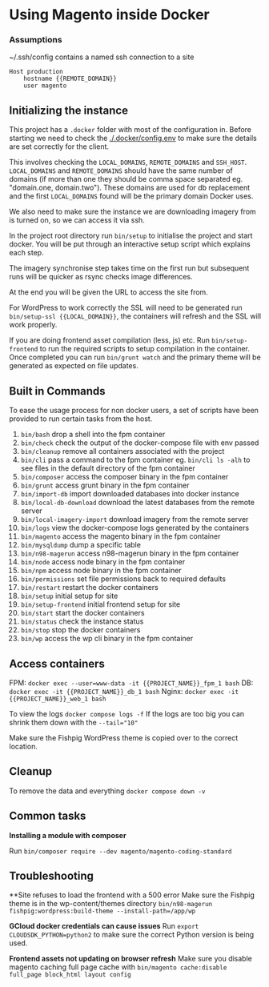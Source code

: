 # Using Magento inside Docker

### Assumptions
~/.ssh/config contains a named ssh connection to a site

```
Host production
    hostname {{REMOTE_DOMAIN}}
    user magento
```

## Initializing the instance

This project has a `.docker` folder with most of the configuration in. Before starting we need to check the
[./.docker/config.env](./.docker/config.env) to make sure the details are set correctly for the client.

This involves checking the `LOCAL_DOMAINS`, `REMOTE_DOMAINS` and `SSH_HOST`. `LOCAL_DOMAINS` and `REMOTE_DOMAINS` should
have the same number of domains (if more than one they should be comma space separated eg. "domain.one, domain.two").
These domains are used for db replacement and the first `LOCAL_DOMAINS` found will be the primary domain Docker uses.

We also need to make sure the instance we are downloading imagery from is turned on, so we can access it via ssh.

In the project root directory run `bin/setup` to initialise the project and start docker. You will be put through an
interactive setup script which explains each step.

The imagery synchronise step takes time on the first run but subsequent runs will be quicker as rsync checks image
differences.

At the end you will be given the URL to access the site from.

For WordPress to work correctly the SSL will need to be generated run `bin/setup-ssl {{LOCAL_DOMAIN}}`, the containers 
will refresh and the SSL will work properly.

If you are doing frontend asset compilation (less, js) etc. Run `bin/setup-frontend` to run the required scripts to
setup compilation in the container. Once completed you can run `bin/grunt watch` and the primary theme will be generated
as expected on file updates.


## Built in Commands

To ease the usage process for non docker users, a set of scripts have been provided to run certain tasks from the host.
1. `bin/bash` drop a shell into the fpm container
2. `bin/check` check the output of the docker-compose file with env passed
3. `bin/cleanup` remove all containers associated with the project
4. `bin/cli` pass a command to the fpm container eg. `bin/cli ls -alh` to see files in the default directory of the fpm container
5. `bin/composer` access the composer binary in the fpm container
6. `bin/grunt` access grunt binary in the fpm container
7. `bin/import-db` import downloaded databases into docker instance
8. `bin/local-db-download` download the latest databases from the remote server
9. `bin/local-imagery-import` download imagery from the remote server
10. `bin/logs` view the docker-compose logs generated by the containers
11. `bin/magento` access the magento binary in the fpm container
12. `bin/mysqldump` dump a specific table
13. `bin/n98-magerun` access n98-magerun binary in the fpm container
14. `bin/node` access node binary in the fpm container
15. `bin/npm` access node binary in the fpm container
16. `bin/permissions` set file permissions back to required defaults
17. `bin/restart` restart the docker containers
18. `bin/setup` initial setup for site
19. `bin/setup-frontend` initial frontend setup for site
20. `bin/start` start the docker containers
21. `bin/status` check the instance status
22. `bin/stop` stop the docker containers
23. `bin/wp` access the wp cli binary in the fpm container


## Access containers

FPM: `docker exec --user=www-data -it {{PROJECT_NAME}}_fpm_1 bash`
DB: `docker exec -it {{PROJECT_NAME}}_db_1 bash`
Nginx: `docker exec -it {{PROJECT_NAME}}_web_1 bash`

To view the logs `docker compose logs -f`
If the logs are too big you can shrink them down with the `--tail="10"`

Make sure the Fishpig WordPress theme is copied over to the correct location.


## Cleanup

To remove the data and everything `docker compose down -v`


## Common tasks

**Installing a module with composer**

Run `bin/composer require --dev magento/magento-coding-standard`


## Troubleshooting

**Site refuses to load the frontend with a 500 error
Make sure the Fishpig theme is in the wp-content/themes directory
`bin/n98-magerun fishpig:wordpress:build-theme --install-path=/app/wp`

**GCloud docker credentials can cause issues**
Run `export CLOUDSDK_PYTHON=python2` to make sure the correct Python version is being used.

**Frontend assets not updating on browser refresh**
Make sure you disable magento caching full page cache with `bin/magento cache:disable full_page block_html layout config`